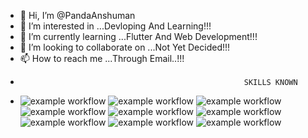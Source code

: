 - 👋 Hi, I’m @PandaAnshuman
- 👀 I’m interested in ...Devloping And Learning!!!
- 🌱 I’m currently learning ...Flutter And Web Development!!!
- 💞️ I’m looking to collaborate on ...Not Yet Decided!!!
- 📫 How to reach me ...Through Email..!!!
-                                                       SKILLS KNOWN              
- ![example workflow]( https://img.shields.io/badge/HTML-239120?style=for-the-badge&logo=html5&logoColor=white)  ![example workflow](https://img.shields.io/badge/JavaScript-F7DF1E?style=for-the-badge&logo=javascript&logoColor=black) ![example workflow](https://img.shields.io/badge/Java-ED8B00?style=for-the-badge&logo=openjdk&logoColor=white) ![example workflow](https://img.shields.io/badge/CSS3-1572B6?style=for-the-badge&logo=css3&logoColor=white)  ![example workflow](https://img.shields.io/badge/Flutter-02569B?style=for-the-badge&logo=flutter&logoColor=white) 
![example workflow](https://img.shields.io/badge/Dart-0175C2?style=for-the-badge&logo=dart&logoColor=white)  ![example workflow](https://img.shields.io/badge/Android_Studio-3DDC84?style=for-the-badge&logo=android-studio&logoColor=white) ![example workflow](https://img.shields.io/badge/Eclipse-2C2255?style=for-the-badge&logo=eclipse&logoColor=white) ![example workflow](https://img.shields.io/badge/Visual_Studio_Code-0078D4?style=for-the-badge&logo=visual%20studio%20code&logoColor=white)
<!---
PandaAnshuman/PandaAnshuman is a ✨ special ✨ repository because its `README.md` (this file) appears on your GitHub profile.
You can click the Preview link to take a look at your changes.
--->
